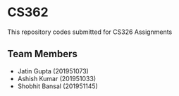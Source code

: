 # CS362 

This repository codes submitted for CS326 Assignments

## Team Members

 - Jatin Gupta (201951073)
 - Ashish Kumar (201951033)
 - Shobhit Bansal (201951145)
